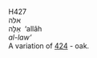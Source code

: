 <body>
  <p>H427<br>  אלּה  <br> אַלָּה  ‎  ‘allâh  <br><i>al-law‘ </i><br>A variation of <a href="h0424.htm">424</a>  - oak.<br></p>
 </body>